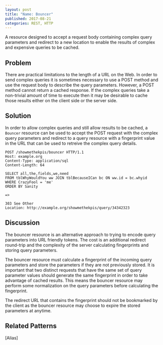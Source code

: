 ```yaml
---
layout: post
title: "Name: Bouncer"
published: 2017-08-21
categories: REST, HTTP
---
```

A resource designed to accept a request body containing complex query parameters and redirect to a new location to enable the results of complex and expensive queries to be cached.

## Problem
There are practical limitations to the length of a URL on the Web. In order to send complex queries it is sometimes necessary to use a POST method and use the request body to describe the query parameters.  However, a POST method cannot return a cached response.  If the complex queries take a non-trivial amount of time to execute then it may be desirable to cache those results either on the client side or the server side.

## Solution
In order to allow complex queries and still allow results to be cached, a `Bouncer` resource can be used to accept the POST request with the complex query parameters and redirect to a query resource with a fingerprint value in the URL that can be used to retreive the complex query details.

```
POST /showmethekpis/bouncer HTTP/1.1
Host: example.org
Content-Type: application/sql
Content-Length: 64

SELECT all,the,fields,we,need
FROM tblWhyWouldYou ww JOIN tblBecauseICan bc ON ww.id = bc.whyid
WHERE CrazyFool = 'me'
ORDER BY Sanity

=>

303 See Other
Location: http://example.org/showmethekpis/query/34342323
```


## Discussion
The bouncer resource is an alternative approach to trying to encode query parameters into URL friendly tokens. The cost is an additional redirect round-trip and the complexity of the server calculating fingerprints and storing query parameters.  

The bouncer resource must calculate a fingerprint of the incoming query parameters and store the parameters if they are not previously stored.  It is important that two distinct requests that have the same set of query parameter values should generate the same fingerprint in order to take advantage of cached results. This means the bouncer resource may perform some normalization on the query parameters before calculating the fingerprint.

The redirect URL that contains the fingerprint should not be bookmarked by the client as the bouncer resource may choose to expire the stored parameters at anytime.

## Related Patterns
[Alias]